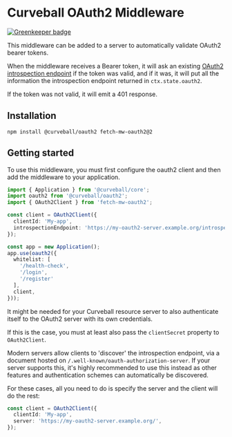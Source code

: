 Curveball OAuth2 Middleware
===========================

[![Greenkeeper badge](https://badges.greenkeeper.io/curveballjs/oauth2.svg)](https://greenkeeper.io/)


This middleware can be added to a server to automatically validate OAuth2
bearer tokens.

When the middleware receives a Bearer token, it will ask an existing
[OAuth2 introspection endpoint][1] if the token was valid, and if it was,
it will put all the information the introspection endpoint returned in
`ctx.state.oauth2`.

If the token was not valid, it will emit a 401 response.


Installation
------------

    npm install @curveball/oauth2 fetch-mw-oauth2@2


Getting started
---------------

To use this middleware, you must first configure the oauth2 client and then
add the middleware to your application.

```typescript
import { Application } from '@curveball/core';
import oauth2 from '@curveball/oauth2';
import { OAuth2Client } from 'fetch-mw-oauth2';

const client = OAuth2Client({
  clientId: 'My-app',
  introspectionEndpoint: 'https://my-oauth2-server.example.org/introspect',
});

const app = new Application();
app.use(oauth2({
  whitelist: [
    '/health-check',
    '/login',
    '/register'
  ],
  client,
}));
```

It might be needed for your Curveball resource server to also authenticate
itself to the OAuth2 server with its own credentials.

If this is the case, you must at least also pass the `clientSecret` property
to `OAuth2Client`.

Modern servers allow clients to 'discover' the introspection endpoint, via a
document hosted on `/.well-known/oauth-authorization-server`. If your server
supports this, it's highly recommended to use this instead as other features
and authentication schemes can automatically be discovered.

For these cases, all you need to do is specify the server and the client will
do the rest:

```typescript
const client = OAuth2Client({
  clientId: 'My-app',
  server: 'https://my-oauth2-server.example.org/',
});
```

[1]: https://tools.ietf.org/html/rfc7662
[2]: https://github.com/evert/fetch-mw-oauth2
